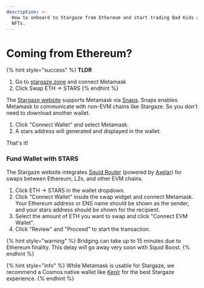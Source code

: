 ```yaml
---
description: >-
  How to onboard to Stargaze from Ethereum and start trading Bad Kids and other
  NFTs.
---
```


# Coming from Ethereum?

{% hint style="success" %}
**TLDR**

1. Go to [stargaze.zone](https://www.stargaze.zone) and connect Metamask&#x20;
2. Click Swap ETH -> STARS&#x20;
{% endhint %}

The [Stargaze website](https://www.stargaze.zone) supports Metamask via [Snaps](https://snaps.metamask.io/). Snaps enables Metamask to communicate with non-EVM chains like Stargaze. So you don't need to download another wallet.

1. Click "Connect Wallet" and select Metamask.
2. A stars address will generated and displayed in the wallet.

That's it!

### Fund Wallet with STARS

The Stargaze website integrates [Squid Router](https://www.squidrouter.com/) (powered by [Axelar](https://axelar.network/)) for swaps between Ethereum, L2s, and other EVM chains.

1. Click ETH -> STARS in the wallet dropdown.
2. Click "Connect Wallet" inside the swap widget and connect Metamask. Your Ethereum address or ENS name should be shown as the sender, and your stars address should be shown for the recipient.
3. Select the amount of ETH you want to swap and click "Connect EVM Wallet".
4. Click "Review" and "Proceed" to start the transaction.

{% hint style="warning" %}
Bridging can take up to 15 minutes due to Ethereum finality. This delay will go away very soon with Squid Boost.
{% endhint %}

{% hint style="info" %}
While Metamask is usable for Stargaze, we recommend a Cosmos native wallet like [Keplr](https://www.keplr.app/) for the best Stargaze experience.
{% endhint %}


